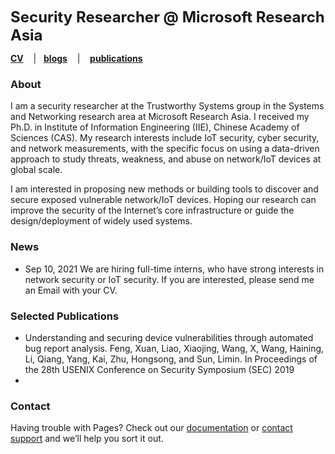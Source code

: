 <font size=5> **Security Researcher @ Microsoft Research Asia** </font>

[**CV**](https://xuafeng.github.io/CV-EN-2021.pdf) &nbsp; &nbsp;| &nbsp;&nbsp;[**blogs**](https://xuafeng.github.io/blogs/)  &nbsp; &nbsp;| &nbsp;&nbsp; [**publications**]()

### About

I am a security researcher at the Trustworthy Systems group in the Systems and Networking research area at Microsoft Research Asia. I received my Ph.D. in Institute of Information Engineering (IIE), Chinese Academy of Sciences (CAS). My research interests include IoT security, cyber security, and network measurements, with the specific focus on using a data-driven approach to study threats, weakness, and abuse on network/IoT devices at global scale.

I am interested in proposing new methods or building tools to discover and secure exposed vulnerable network/IoT devices. Hoping our research can improve the security of the Internet’s core infrastructure or guide the design/deployment of widely used systems.

### News
+ Sep 10, 2021 We are hiring full-time interns, who have strong interests in network security or IoT security. If you are interested, please send me an Email with your CV.

### Selected Publications


- Understanding and securing device vulnerabilities through automated bug report analysis. Feng, Xuan, Liao, Xiaojing, Wang, X, Wang, Haining, Li, Qiang, Yang, Kai, Zhu, Hongsong, and Sun, Limin. In Proceedings of the 28th USENIX Conference on Security Symposium (SEC) 2019
- 
### Contact

Having trouble with Pages? Check out our [documentation](https://docs.github.com/categories/github-pages-basics/) or [contact support](https://support.github.com/contact) and we’ll help you sort it out.
